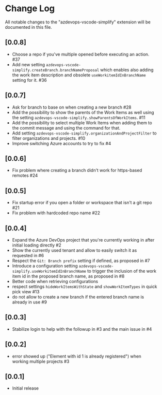 # Change Log

All notable changes to the "azdevops-vscode-simplify" extension will be documented in this file.

## [0.0.8]

- Choose a repo if you've multiple opened before executing an action. #37
- Add new setting `azdevops-vscode-simplify.createBranch.branchNameProposal` which enables also adding the work item description and obsolete `useWorkitemIdInBranchName` setting for it. #36

## [0.0.7]

- Ask for branch to base on when creating a new branch #28
- Add the possibility to show the parents of the Work Items as well using the setting `azdevops-vscode-simplify.showParentsOfWorkItems`. #11
- Add the possibility to select multiple Work Items when adding them to the commit message and using the command for that.
- Add setting `azdevops-vscode-simplify.organizationAndProjectFilter` to filter organizations and projects. #10
- Improve switching Azure accounts to try to fix #4

## [0.0.6]

- Fix problem where creating a branch didn't work for https-based remotes #24

## [0.0.5]

- Fix startup error if you open a folder or workspace that isn't a git repo #21
- Fix problem with hardcoded repo name #22

## [0.0.4]

- Expand the Azure DevOps project that you're currently working in after initial loading directly #2
- Show the currently used tenant and allow to easily switch it as requested in #6
- Respect the `Git: Branch prefix` setting if defined, as proposed in #7
- Introduce a configuration setting `azdevops-vscode-simplify.useWorkitemIdInBranchName` to trigger the inclusion of the work item id in the proposed branch name, as proposed in #8
- Better code when retrieving configurations
- respect settings `hideWorkItemsWithState` and `showWorkItemTypes` in quick pick view #13
- do not allow to create a new branch if the entered branch name is already in use #9

## [0.0.3]

- Stabilize login to help with the followup in #3 and the main issue in #4

## [0.0.2]

- error showed up ("Element with id 1 is already registered") when working multiple projects #3

## [0.0.1]

- Initial release